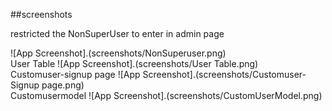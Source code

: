 ##screenshots

restricted the NonSuperUser  to enter in admin page

![App Screenshot].(screenshots/NonSuperuser.png) <br>
User Table
![App Screenshot].(screenshots/User Table.png) <br>
Customuser-signup page
![App Screenshot].(screenshots/Customuser-Signup page.png) <br>
Customusermodel
![App Screenshot].(screenshots/CustomUserModel.png)

